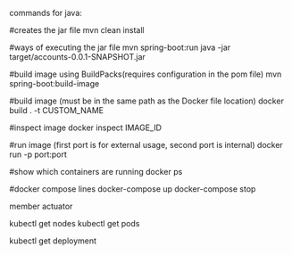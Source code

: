 commands for java:

#creates the jar file
mvn clean install

#ways of executing the jar file
mvn spring-boot:run 
java -jar target/accounts-0.0.1-SNAPSHOT.jar

#build image using BuildPacks(requires configuration in the pom file)
mvn spring-boot:build-image

#build image (must be in the same path as the Docker file location)
docker build . -t CUSTOM_NAME

#inspect image
docker inspect IMAGE_ID

#run image (first port is for external usage, second port is internal)
docker run -p port:port

#show which containers are running
docker ps

#docker compose lines
docker-compose up
docker-compose stop


member actuator

kubectl get nodes
kubectl get pods

kubectl get deployment
